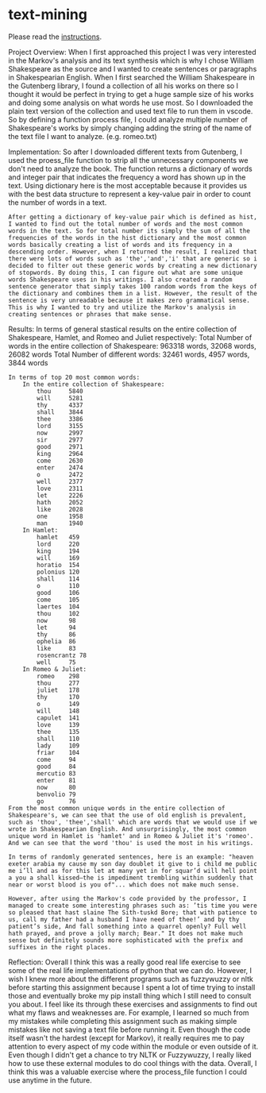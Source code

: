 # text-mining

Please read the [instructions](instructions.md).

Project Overview:
    When I first approached this project I was very interested in the Markov's analysis and its text synthesis which is why I chose William Shakespeare as the source and I wanted to create sentences or paragraphs in Shakespearian English. When I first searched the William Shakespeare in the Gutenberg library, I found a collection of all his works on there so I thought it would be perfect in trying to get a huge sample size of his works and doing some analysis on what words he use most. So I downloaded the plain text version of the collection and used text file to run them in vscode. So by defining a function process file, I could analyze multiple number of Shakespeare's works by simply changing adding the string of the name of the text file I want to analyze. (e.g. romeo.txt)

Implementation:
    So after I downloaded different texts from Gutenberg, I used the proess_file function to strip all the unnecessary components we don't need to analyze the book. The function returns a dictionary of words and integer pair that indicates the frequency a word has shown up in the text. Using dictionary here is the most acceptable because it provides us with the best data structure to represent a key-value pair in order to count the number of words in a text.

    After getting a dictionary of key-value pair which is defined as hist, I wanted to find out the total number of words and the most common words in the text. So for total number its simply the sum of all the frequencies of the words in the hist dictionary and the most common words basically creating a list of words and its frequency in a descending order. However, when I returned the result, I realized that there were lots of words such as 'the','and','i' that are generic so i decided to filter out these generic words by creating a new dictionary of stopwords. By doing this, I can figure out what are some unique words Shakespeare uses in his writings. I also created a random sentence generator that simply takes 100 random words from the keys of the dictionary and combines them in a list. However, the result of the sentence is very unreadable because it makes zero grammatical sense. This is why I wanted to try and utilize the Markov's analysis in creating sentences or phrases that make sense.

Results:
    In terms of general stastical results on the entire collection of Shakespeare, Hamlet, and Romeo and Juliet respectively:
        Total Number of words in the entire collection of Shakespeare: 963318 words, 32068 words, 26082 words
        Total Number of different words: 32461 words, 4957 words, 3844 words
    
    In terms of top 20 most common words:
        In the entire collection of Shakespeare:
            thou     5840
            will     5281
            thy      4337
            shall    3844
            thee     3386
            lord     3155
            now      2997
            sir      2977
            good     2971
            king     2964
            come     2630
            enter    2474
            o        2472
            well     2377
            love     2311
            let      2226
            hath     2052
            like     2028
            one      1958
            man      1940
        In Hamlet:
            hamlet   459
            lord     220
            king     194
            will     169
            horatio  154
            polonius 120
            shall    114
            o        110
            good     106
            come     105
            laertes  104
            thou     102
            now      98
            let      94
            thy      86
            ophelia  86
            like     83
            rosencrantz 78
            well     75
        In Romeo & Juliet:
            romeo    298
            thou     277
            juliet   178
            thy      170
            o        149
            will     148
            capulet  141
            love     139
            thee     135
            shall    110
            lady     109
            friar    104
            come     94
            good     84
            mercutio 83
            enter    81
            now      80
            benvolio 79
            go       76
    From the most common unique words in the entire collection of Shakespeare's, we can see that the use of old english is prevalent, such as 'thou', 'thee','shall' which are words that we would use if we wrote in Shakespearian English. And unsurprisingly, the most common unique word in Hamlet is 'hamlet' and in Romeo & Juliet it's 'romeo'. And we can see that the word 'thou' is used the most in his writings.

    In terms of randomly generated sentences, here is an example: "heaven exeter arabia my cause my son day doublet it give to i child me public me i’ll and as for this let at many yet in for squar’d will hell point a you a shall kissed—the is impediment trembling within suddenly that near or worst blood is you of"... which does not make much sense.

    However, after using the Markov's code provided by the professor, I managed to create some interesting phrases such as: ’tis time you were so pleased that hast slaine The Sith-tuskd Bore; that with patience to us, call my father had a husband I have need of thee!’ and by thy patient’s side, And fall something into a quarrel openly? Full well hath prayed, and prove a jolly march; Bear." It does not make much sense but definitely sounds more sophisticated with the prefix and suffixes in the right places.

Reflection:
    Overall I think this was a really good real life exercise to see some of the real life implementations of python that we can do. However, I wish I knew more about the different programs such as fuzzywuzzy or nltk before starting this assignment because I spent a lot of time trying to install those and eventually broke my pip install thing which I still need to consult you about. I feel like its through these exercises and assignments to find out what my flaws and weaknesses are. For example, I learned so much from my mistakes while completing this assignment such as making simple mistakes like not saving a text file before running it. Even though the code itself wasn't the hardest (except for Markov), it really requires me to pay attention to every aspect of my code within the module or even outside of it. Even though I didn't get a chance to try NLTK or Fuzzywuzzy, I really liked how to use these external modules to do cool things with the data. Overall, I think this was a valuable exercise where the process_file function I could use anytime in the future.




